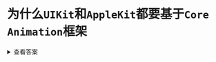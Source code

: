 
# 为什么`UIKit`和`AppleKit`都要基于`Core Animation`框架

<details>
<summary>查看答案</summary>

因为对于`UIView`和`NSView`来说，他们只负责更改属性和负责交互。负责渲染呈现`UI`的是`CALayer`，但是渲染对于`iOS`和`macOS`没有什么不同。为了让代码复用，框架简单。但是又要区分`iOS`和`macOS`端的交互，就将`UIKit`和`AppleKit`底层都依赖于`Core Animation`来绘制界面。

</details>
